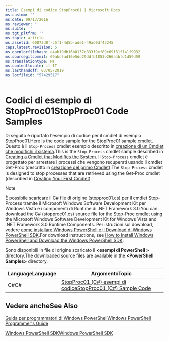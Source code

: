 ```yaml
---
title: Esempi di codice StopProc01 | Microsoft Docs
ms.custom: ''
ms.date: 09/13/2016
ms.reviewer: ''
ms.suite: ''
ms.tgt_pltfrm: ''
ms.topic: article
ms.assetid: 60873d0f-c5f1-4d5b-ade1-49ad0df43245
caps.latest.revision: 5
ms.openlocfilehash: e4ab19db16b8137c833f9ef89e69f31f141f9932
ms.sourcegitcommit: 69abc5ad16e5dd29ddfb1853e266a4bfd1d59d59
ms.translationtype: MT
ms.contentlocale: it-IT
ms.lasthandoff: 03/05/2019
ms.locfileid: "57429517"
---
```

# <a name="stopproc01-code-samples"></a><span data-ttu-id="0107c-102">Codici di esempio di StopProc01</span><span class="sxs-lookup"><span data-stu-id="0107c-102">StopProc01 Code Samples</span></span>

<span data-ttu-id="0107c-103">Di seguito è riportato l'esempio di codice per il cmdlet di esempio StopProc01.</span><span class="sxs-lookup"><span data-stu-id="0107c-103">Here is the code sample for the StopProc01 sample cmdlet.</span></span> <span data-ttu-id="0107c-104">Questo è il `Stop-Process` cmdlet esempio descritto in [creazione di un Cmdlet che modifichi il sistema](../cmdlet/creating-a-cmdlet-that-modifies-the-system.md).</span><span class="sxs-lookup"><span data-stu-id="0107c-104">This is the `Stop-Process` cmdlet sample described in [Creating a Cmdlet that Modifies the System](../cmdlet/creating-a-cmdlet-that-modifies-the-system.md).</span></span> <span data-ttu-id="0107c-105">Il `Stop-Process` cmdlet è progettato per arrestare i processi che vengono recuperati usando il cmdlet Get-Proc (descritto in [creazione del primo Cmdlet](../cmdlet/creating-a-cmdlet-without-parameters.md)).</span><span class="sxs-lookup"><span data-stu-id="0107c-105">The `Stop-Process` cmdlet is designed to stop processes that are retrieved using the Get-Proc cmdlet (described in [Creating Your First Cmdlet](../cmdlet/creating-a-cmdlet-without-parameters.md)).</span></span>

> [!NOTE]
> <span data-ttu-id="0107c-106">È possibile scaricare il C# file di origine (stopproc01.cs) per il cmdlet Stop-Process tramite il Microsoft Windows Software Development Kit per Windows Vista e i componenti di Runtime di .NET Framework 3.0.</span><span class="sxs-lookup"><span data-stu-id="0107c-106">You can download the C# (stopproc01.cs) source file for the Stop-Proc cmdlet using the Microsoft Windows Software Development Kit for Windows Vista and .NET Framework 3.0 Runtime Components.</span></span> <span data-ttu-id="0107c-107">Per istruzioni sul download, vedere [come installare Windows PowerShell e il Download di Windows PowerShell SDK](/powershell/developer/installing-the-windows-powershell-sdk).</span><span class="sxs-lookup"><span data-stu-id="0107c-107">For download instructions, see [How to Install Windows PowerShell and Download the Windows PowerShell SDK](/powershell/developer/installing-the-windows-powershell-sdk).</span></span>
>
> <span data-ttu-id="0107c-108">Sono disponibili in file di origine scaricato il  **\<esempi di PowerShell >** directory.</span><span class="sxs-lookup"><span data-stu-id="0107c-108">The downloaded source files are available in the **\<PowerShell Samples>** directory.</span></span>

|<span data-ttu-id="0107c-109">Language</span><span class="sxs-lookup"><span data-stu-id="0107c-109">Language</span></span>|<span data-ttu-id="0107c-110">Argomento</span><span class="sxs-lookup"><span data-stu-id="0107c-110">Topic</span></span>|
|--------------|-----------|
|<span data-ttu-id="0107c-111">C#</span><span class="sxs-lookup"><span data-stu-id="0107c-111">C#</span></span>|[<span data-ttu-id="0107c-112">StopProc01 (C#) esempi di codice</span><span class="sxs-lookup"><span data-stu-id="0107c-112">StopProc01 (C#) Sample Code</span></span>](./stopproc01-csharp-sample-code.md)|

## <a name="see-also"></a><span data-ttu-id="0107c-113">Vedere anche</span><span class="sxs-lookup"><span data-stu-id="0107c-113">See Also</span></span>

[<span data-ttu-id="0107c-114">Guida per programmatori di Windows PowerShell</span><span class="sxs-lookup"><span data-stu-id="0107c-114">Windows PowerShell Programmer's Guide</span></span>](./windows-powershell-programmer-s-guide.md)

[<span data-ttu-id="0107c-115">Windows PowerShell SDK</span><span class="sxs-lookup"><span data-stu-id="0107c-115">Windows PowerShell SDK</span></span>](../windows-powershell-reference.md)